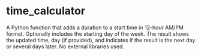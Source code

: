 # time_calculator
A Python function that adds a duration to a start time in 12-hour AM/PM format. Optionally includes the starting day of the week. The result shows the updated time, day (if provided), and indicates if the result is the next day or several days later. No external libraries used.
